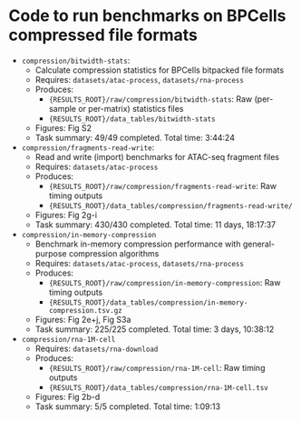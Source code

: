 # Code to run benchmarks on BPCells compressed file formats

- `compression/bitwidth-stats`:
    - Calculate compression statistics for BPCells bitpacked file formats
    - Requires: `datasets/atac-process`, `datasets/rna-process`
    - Produces:
        - `{RESULTS_ROOT}/raw/compression/bitwidth-stats`: Raw (per-sample or per-matrix) statistics files
        - `{RESULTS_ROOT}/data_tables/bitwidth-stats`
    - Figures: Fig S2 
    - Task summary: 49/49 completed. Total time: 3:44:24
- `compression/fragments-read-write`:
    - Read and write (import) benchmarks for ATAC-seq fragment files
    - Requires: `datasets/atac-process`
    - Produces:
        - `{RESULTS_ROOT}/raw/compression/fragments-read-write`: Raw timing outputs
        - `{RESULTS_ROOT}/data_tables/compression/fragments-read-write/`
    - Figures: Fig 2g-i 
    - Task summary: 430/430 completed. Total time: 11 days, 18:17:37
- `compression/in-memory-compression`
    - Benchmark in-memory compression performance with general-purpose compression algorithms
    - Requires: `datasets/atac-process`, `datasets/rna-process`
    - Produces:
        - `{RESULTS_ROOT}/raw/compression/in-memory-compression`: Raw timing outputs
        - `{RESULTS_ROOT}/data_tables/compression/in-memory-compression.tsv.gz`
    - Figures: Fig 2e+j, Fig S3a
    - Task summary: 225/225 completed. Total time: 3 days, 10:38:12
- `compression/rna-1M-cell`
    - Requires: `datasets/rna-download`
    - Produces:
        - `{RESULTS_ROOT}/raw/compression/rna-1M-cell`: Raw timing outputs
        - `{RESULTS_ROOT}/data_tables/compression/rna-1M-cell.tsv`
    - Figures: Fig 2b-d
    - Task summary: 5/5 completed. Total time: 1:09:13